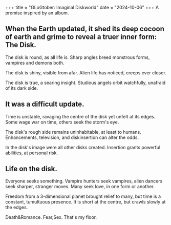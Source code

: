 +++
title = "GLoGtober: Imaginal Diskworld" 
date = "2024-10-06"
+++
A premise inspired by an album.
<!-- more -->
## When the Earth updated, it shed its deep cocoon of earth and grime to reveal a truer inner form: The Disk. 

The disk is round, as all life is. Sharp angles breed monstrous forms, vampires and demons both.

The disk is shiny, visible from afar. Alien life has noticed, creeps ever closer.

The disk is true, a searing insight. Studious angels orbit watchfully, unafraid of its dark side.

## It was a difficult update.

Time is unstable, ravaging the centre of the disk yet unfelt at its edges. Some wage war on time, others seek the storm's eye.

The disk's rough side remains uninhabitable, at least to humans. Enhancements, television, and diskinsertion can alter the odds.

In the disk's image were all other disks created. Insertion grants powerful abilities, at personal risk.

## Life on the disk.

Everyone seeks something. Vampire hunters seek vampires, alien dancers seek sharper, stranger moves. Many seek love, in one form or another. 

Freedom from a 3-dimensional planet brought relief to many, but time is a constant, tumultuous presence. It is short at the centre, but crawls slowly at the edges.

Death&Romance. Fear,Sex. That's my floor.
